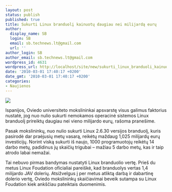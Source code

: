 ```yaml
---
layout: post
status: publish
published: true
title: Sukurti Linux branduolį kainuotų daugiau nei milijardą eurų
author:
  display_name: SB
  login: SB
  email: sb.technews.lt@gmail.com
  url: ''
author_login: SB
author_email: sb.technews.lt@gmail.com
wordpress_id: 4631
wordpress_url: http://localhost/site/new/sukurti_linux_branduoli_kainuotu_daugiau_nei_milijarda_euru/
date: '2010-03-01 17:40:17 +0200'
date_gmt: '2010-03-01 17:40:17 +0200'
categories:
- Naujienos
---
```

<div class="imgright"><img src="http://t1.gstatic.com/images?q=tbn:bqnN9ADQikkoxM:http://www.mmc.igeofcu.unam.mx/LuCAS/Presentaciones/200102uruguay/conf-chamorro/migracion-oficina/linux-logo.gif"  /></div>
<p>Ispanijos, Oviedo universiteto mokslininkai apsvarstę visus galimus faktorius nustatė, jog nuo nulio sukurti nemokamos operacinė sistemos Linux branduolį prireiktų daugiau nei vieno milijardo eurų, rašoma pranešime.</p>
<p>Pasak mokslininkų, nuo nulio sukurti Linux 2.6.30 versijos branduolį, kuris pasirodė dar praėjusių metų vasarą, reikėtų maždaug 1,025 milijardų eurų investicijų. Norint viską sukurti iš naujo, 1000 programuotojų reikėtų 14 darbo metų, padidinus jų skaičių trigubai – mažiau 5 darbo metų, kas ir taip atrodo labai nemažai.</p>
<p>Tai nebuvo pirmas bandymas nustatyti Linux branduolio vertę. Prieš du metus Linux Foudation oficialiai pareiškė, kad branduolys vertas 1,4 milijardo JAV dolerių. Atsižvelgus į per metus atliktą darbą ir dabartinę dolerio vertę, Oviedo mokslininkų skaičiavimai beveik sutampa su Linux Foudation kiek ankščiau pateiktais duomenimis.<br /></p>
